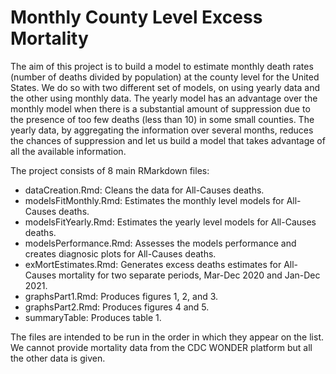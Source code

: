 # Monthly County Level Excess Mortality
The aim of this project is to build a model to estimate monthly death rates (number of deaths divided by population) at the county level for the United States. We do so with two different set of models, on using yearly data and the other using monthly data. The yearly model has an advantage over the monthly model when there is a substantial amount of suppression due to the presence of too few deaths (less than 10) in some small counties. The yearly data, by aggregating the information over several months, reduces the chances of suppression and let us build a model that takes advantage of all the available information.

The project consists of 8 main RMarkdown files:

- dataCreation.Rmd: Cleans the data for All-Causes deaths.
- modelsFitMonthly.Rmd: Estimates the monthly level models for All-Causes deaths.
- modelsFitYearly.Rmd: Estimates the yearly level models for All-Causes deaths.
- modelsPerformance.Rmd: Assesses the models performance and creates diagnosic plots for All-Causes deaths.
- exMortEstimates.Rmd: Generates excess deaths estimates for All-Causes mortality for two separate periods, Mar-Dec 2020 and Jan-Dec 2021.
- graphsPart1.Rmd: Produces figures 1, 2, and 3.
- graphsPart2.Rmd: Produces figures 4 and 5.
- summaryTable: Produces table 1.

The files are intended to be run in the order in which they appear on the list. We cannot provide mortality data from the CDC WONDER platform but all the other data is given.
